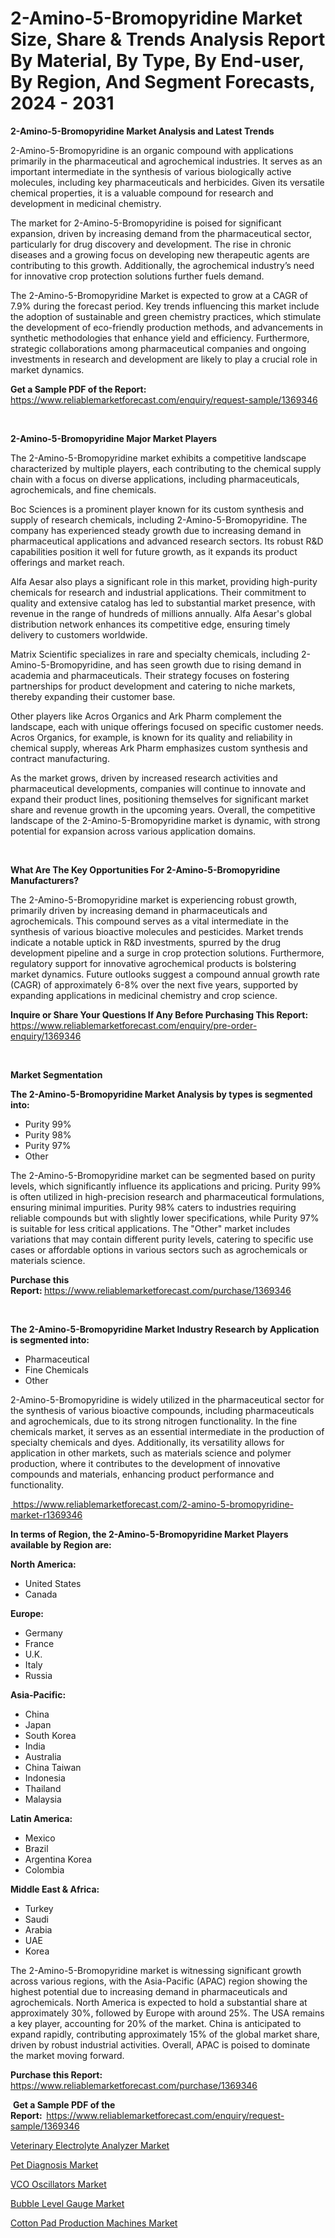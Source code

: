 <p><h1>2-Amino-5-Bromopyridine Market Size, Share & Trends Analysis Report By Material, By Type, By End-user, By Region, And Segment Forecasts, 2024 - 2031</h1></p><p><strong>2-Amino-5-Bromopyridine Market Analysis and Latest Trends</strong></p>
<p><p>2-Amino-5-Bromopyridine is an organic compound with applications primarily in the pharmaceutical and agrochemical industries. It serves as an important intermediate in the synthesis of various biologically active molecules, including key pharmaceuticals and herbicides. Given its versatile chemical properties, it is a valuable compound for research and development in medicinal chemistry.</p><p>The market for 2-Amino-5-Bromopyridine is poised for significant expansion, driven by increasing demand from the pharmaceutical sector, particularly for drug discovery and development. The rise in chronic diseases and a growing focus on developing new therapeutic agents are contributing to this growth. Additionally, the agrochemical industry’s need for innovative crop protection solutions further fuels demand.</p><p>The 2-Amino-5-Bromopyridine Market is expected to grow at a CAGR of 7.9% during the forecast period. Key trends influencing this market include the adoption of sustainable and green chemistry practices, which stimulate the development of eco-friendly production methods, and advancements in synthetic methodologies that enhance yield and efficiency. Furthermore, strategic collaborations among pharmaceutical companies and ongoing investments in research and development are likely to play a crucial role in market dynamics.</p></p>
<p><strong>Get a Sample PDF of the Report:&nbsp;</strong> <a href="https://www.reliablemarketforecast.com/enquiry/request-sample/1369346?utm_campaign=1130&utm_medium=2&utm_source=Github&utm_content=ia&utm_term=26122024&utm_id=2-amino-5-bromopyridine">https://www.reliablemarketforecast.com/enquiry/request-sample/1369346</a></p>
<p>&nbsp;</p>
<p><strong>2-Amino-5-Bromopyridine Major Market Players</strong></p>
<p><p>The 2-Amino-5-Bromopyridine market exhibits a competitive landscape characterized by multiple players, each contributing to the chemical supply chain with a focus on diverse applications, including pharmaceuticals, agrochemicals, and fine chemicals.</p><p>Boc Sciences is a prominent player known for its custom synthesis and supply of research chemicals, including 2-Amino-5-Bromopyridine. The company has experienced steady growth due to increasing demand in pharmaceutical applications and advanced research sectors. Its robust R&D capabilities position it well for future growth, as it expands its product offerings and market reach.</p><p>Alfa Aesar also plays a significant role in this market, providing high-purity chemicals for research and industrial applications. Their commitment to quality and extensive catalog has led to substantial market presence, with revenue in the range of hundreds of millions annually. Alfa Aesar's global distribution network enhances its competitive edge, ensuring timely delivery to customers worldwide.</p><p>Matrix Scientific specializes in rare and specialty chemicals, including 2-Amino-5-Bromopyridine, and has seen growth due to rising demand in academia and pharmaceuticals. Their strategy focuses on fostering partnerships for product development and catering to niche markets, thereby expanding their customer base.</p><p>Other players like Acros Organics and Ark Pharm complement the landscape, each with unique offerings focused on specific customer needs. Acros Organics, for example, is known for its quality and reliability in chemical supply, whereas Ark Pharm emphasizes custom synthesis and contract manufacturing.</p><p>As the market grows, driven by increased research activities and pharmaceutical developments, companies will continue to innovate and expand their product lines, positioning themselves for significant market share and revenue growth in the upcoming years. Overall, the competitive landscape of the 2-Amino-5-Bromopyridine market is dynamic, with strong potential for expansion across various application domains.</p></p>
<p>&nbsp;</p>
<p><strong>What Are The Key Opportunities For 2-Amino-5-Bromopyridine Manufacturers?</strong></p>
<p><p>The 2-Amino-5-Bromopyridine market is experiencing robust growth, primarily driven by increasing demand in pharmaceuticals and agrochemicals. This compound serves as a vital intermediate in the synthesis of various bioactive molecules and pesticides. Market trends indicate a notable uptick in R&D investments, spurred by the drug development pipeline and a surge in crop protection solutions. Furthermore, regulatory support for innovative agrochemical products is bolstering market dynamics. Future outlooks suggest a compound annual growth rate (CAGR) of approximately 6-8% over the next five years, supported by expanding applications in medicinal chemistry and crop science.</p></p>
<p><strong>Inquire or Share Your Questions If Any Before Purchasing This Report:</strong> <a href="https://www.reliablemarketforecast.com/enquiry/pre-order-enquiry/1369346?utm_campaign=1130&utm_medium=2&utm_source=Github&utm_content=ia&utm_term=26122024&utm_id=2-amino-5-bromopyridine">https://www.reliablemarketforecast.com/enquiry/pre-order-enquiry/1369346</a></p>
<p>&nbsp;</p>
<p><strong>Market Segmentation</strong></p>
<p><strong>The 2-Amino-5-Bromopyridine Market Analysis by types is segmented into:</strong></p>
<p><ul><li>Purity 99%</li><li>Purity 98%</li><li>Purity 97%</li><li>Other</li></ul></p>
<p><p>The 2-Amino-5-Bromopyridine market can be segmented based on purity levels, which significantly influence its applications and pricing. Purity 99% is often utilized in high-precision research and pharmaceutical formulations, ensuring minimal impurities. Purity 98% caters to industries requiring reliable compounds but with slightly lower specifications, while Purity 97% is suitable for less critical applications. The "Other" market includes variations that may contain different purity levels, catering to specific use cases or affordable options in various sectors such as agrochemicals or materials science.</p></p>
<p><strong>Purchase this Report:&nbsp;</strong><a href="https://www.reliablemarketforecast.com/purchase/1369346?utm_campaign=1130&utm_medium=2&utm_source=Github&utm_content=ia&utm_term=26122024&utm_id=2-amino-5-bromopyridine">https://www.reliablemarketforecast.com/purchase/1369346</a></p>
<p>&nbsp;</p>
<p><strong>The 2-Amino-5-Bromopyridine Market Industry Research by Application is segmented into:</strong></p>
<p><ul><li>Pharmaceutical</li><li>Fine Chemicals</li><li>Other</li></ul></p>
<p><p>2-Amino-5-Bromopyridine is widely utilized in the pharmaceutical sector for the synthesis of various bioactive compounds, including pharmaceuticals and agrochemicals, due to its strong nitrogen functionality. In the fine chemicals market, it serves as an essential intermediate in the production of specialty chemicals and dyes. Additionally, its versatility allows for application in other markets, such as materials science and polymer production, where it contributes to the development of innovative compounds and materials, enhancing product performance and functionality.</p></p>
<p><a href="https://www.reliablemarketforecast.com/2-amino-5-bromopyridine-market-r1369346?utm_campaign=1130&utm_medium=2&utm_source=Github&utm_content=ia&utm_term=26122024&utm_id=2-amino-5-bromopyridine">&nbsp;https://www.reliablemarketforecast.com/2-amino-5-bromopyridine-market-r1369346</a></p>
<p><strong>In terms of Region, the 2-Amino-5-Bromopyridine Market Players available by Region are:</strong></p>
<p>
    <p> <strong> North America: </strong>
        <ul>
            <li>United States</li>
            <li>Canada</li>
        </ul>
        </p> 
    <p> <strong> Europe: </strong>
        <ul>
            <li>Germany</li>
            <li>France</li>
            <li>U.K.</li>
            <li>Italy</li>
            <li>Russia</li>
        </ul>
        </p> 
    <p> <strong> Asia-Pacific: </strong>
        <ul>
            <li>China</li>
            <li>Japan</li>
            <li>South Korea</li>
            <li>India</li>
            <li>Australia</li>
            <li>China Taiwan</li>
            <li>Indonesia</li>
            <li>Thailand</li>
            <li>Malaysia</li>
        </ul>
        </p> 
    <p> <strong> Latin America: </strong>
        <ul>
            <li>Mexico</li>
            <li>Brazil</li>
            <li>Argentina Korea</li>
            <li>Colombia</li>
        </ul>
        </p> 
    <p> <strong> Middle East & Africa: </strong>
        <ul>
            <li>Turkey</li>
            <li>Saudi</li>
            <li>Arabia</li>
            <li>UAE</li>
            <li>Korea</li>
        </ul>
    </p>
    </p>
<p><p>The 2-Amino-5-Bromopyridine market is witnessing significant growth across various regions, with the Asia-Pacific (APAC) region showing the highest potential due to increasing demand in pharmaceuticals and agrochemicals. North America is expected to hold a substantial share at approximately 30%, followed by Europe with around 25%. The USA remains a key player, accounting for 20% of the market. China is anticipated to expand rapidly, contributing approximately 15% of the global market share, driven by robust industrial activities. Overall, APAC is poised to dominate the market moving forward.</p></p>
<p><strong>Purchase this Report: </strong><a href="https://www.reliablemarketforecast.com/purchase/1369346?utm_campaign=1130&utm_medium=2&utm_source=Github&utm_content=ia&utm_term=26122024&utm_id=2-amino-5-bromopyridine">https://www.reliablemarketforecast.com/purchase/1369346</a></p>
<p>&nbsp;<strong>Get a Sample PDF of the Report:&nbsp;&nbsp;</strong><a href="https://www.reliablemarketforecast.com/enquiry/request-sample/1369346?utm_campaign=1130&utm_medium=2&utm_source=Github&utm_content=ia&utm_term=26122024&utm_id=2-amino-5-bromopyridine">https://www.reliablemarketforecast.com/enquiry/request-sample/1369346</a></p>
<p><strong></strong></p>
<p><p><a href="https://www.linkedin.com/pulse/veterinary-electrolyte-analyzer-market-trends-strategic-insights-cjacf?utm_campaign=1130&utm_medium=2&utm_source=Github&utm_content=ia&utm_term=26122024&utm_id=2-amino-5-bromopyridine">Veterinary Electrolyte Analyzer Market</a></p><p><a href="https://www.linkedin.com/pulse/pet-diagnosis-market-size-growing-cagr-149-from-2024-2031-aocxc?utm_campaign=1130&utm_medium=2&utm_source=Github&utm_content=ia&utm_term=26122024&utm_id=2-amino-5-bromopyridine">Pet Diagnosis Market</a></p><p><a href="https://www.linkedin.com/pulse/vco-oscillators-market-size-analysis-growing-55-cagr-from-ockjf?utm_campaign=1130&utm_medium=2&utm_source=Github&utm_content=ia&utm_term=26122024&utm_id=2-amino-5-bromopyridine">VCO Oscillators Market</a></p><p><a href="https://www.linkedin.com/pulse/understanding-bubble-level-gauge-market-comprehensive-analysis-291he?utm_campaign=1130&utm_medium=2&utm_source=Github&utm_content=ia&utm_term=26122024&utm_id=2-amino-5-bromopyridine">Bubble Level Gauge Market</a></p><p><a href="https://github.com/RickHolmes3/Market-Research-Report-List-7/blob/main/cotton-pad-production-machines-market.md?utm_campaign=1130&utm_medium=2&utm_source=Github&utm_content=ia&utm_term=26122024&utm_id=2-amino-5-bromopyridine">Cotton Pad Production Machines Market</a></p></p>